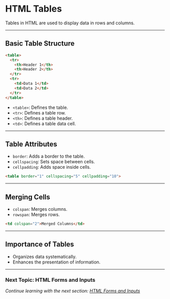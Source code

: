# HTML Tables

Tables in HTML are used to display data in rows and columns.

---

## **Basic Table Structure**
```html
<table>
  <tr>
    <th>Header 1</th>
    <th>Header 2</th>
  </tr>
  <tr>
    <td>Data 1</td>
    <td>Data 2</td>
  </tr>
</table>
```
- `<table>`: Defines the table.
- `<tr>`: Defines a table row.
- `<th>`: Defines a table header.
- `<td>`: Defines a table data cell.

---

## **Table Attributes**
- `border`: Adds a border to the table.
- `cellspacing`: Sets space between cells.
- `cellpadding`: Adds space inside cells.

```html
<table border="1" cellspacing="5" cellpadding="10">
```

---

## **Merging Cells**
- `colspan`: Merges columns.
- `rowspan`: Merges rows.

```html
<td colspan="2">Merged Columns</td>
```

---

## **Importance of Tables**
- Organizes data systematically.
- Enhances the presentation of information.

---

### **Next Topic: HTML Forms and Inputs**  
*Continue learning with the next section: [HTML Forms and Inputs](#)*


